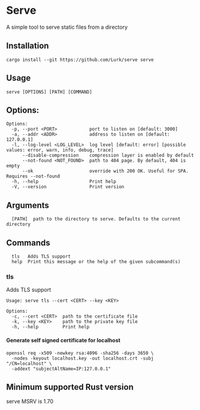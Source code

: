 # Serve

A simple tool to serve static files from a directory

## Installation

```shell
cargo install --git https://github.com/Lurk/serve serve
```

## Usage

```
serve [OPTIONS] [PATH] [COMMAND]
```

## Options:

```
Options:
  -p, --port <PORT>            port to listen on [default: 3000]
  -a, --addr <ADDR>            address to listen on [default: 127.0.0.1]
  -l, --log-level <LOG_LEVEL>  log level [default: error] [possible values: error, warn, info, debug, trace]
      --disable-compression    compression layer is enabled by default
      --not-found <NOT_FOUND>  path to 404 page. By default, 404 is empty
      --ok                     override with 200 OK. Useful for SPA. Requires --not-found
  -h, --help                   Print help
  -V, --version                Print version
```

## Arguments

```
  [PATH]  path to the directory to serve. Defaults to the current directory
```

## Commands

```
  tls   Adds TLS support
  help  Print this message or the help of the given subcommand(s)
```

### tls

Adds TLS support

```
Usage: serve tls --cert <CERT> --key <KEY>

Options:
  -c, --cert <CERT>  path to the certificate file
  -k, --key <KEY>    path to the private key file
  -h, --help         Print help

```

#### Generate self signed certificate for localhost

```shell
openssl req -x509 -newkey rsa:4096 -sha256 -days 3650 \
  -nodes -keyout localhost.key -out localhost.crt -subj "/CN=localhost" \
  -addext "subjectAltName=IP:127.0.0.1"
```

## Minimum supported Rust version

serve MSRV is 1.70

